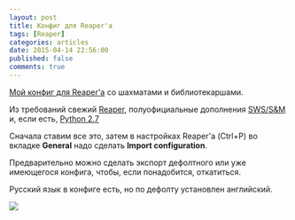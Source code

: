 ```yaml
---
layout: post
title: Конфиг для Reaper'а
tags: [Reaper]
categories: articles
date: 2015-04-14 22:56:00
published: false
comments: true
---
```

[Мой конфиг для Reaper'а](https://github.com/Omega9/Midi0-Toys/tree/master/Reaper%20Config/) со шахматами и библиотекаршами.

Из требований свежий [Reaper](http://reaper.fm/), полуофициальные дополнения [SWS/S&M ](http://www.standingwaterstudios.com/reaper) и, если есть, [Python 2.7](https://chocolatey.org/packages/python2)

Сначала ставим все это, затем в настройках Reaper'а (Ctrl+P) во вкладке **General** надо сделать **Import configuration**.

Предварительно можно сделать экспорт дефолтного или уже имеющегося конфига, чтобы, если понадобится, откатиться.

Русский язык в конфиге есть, но по дефолту установлен английский.

![](https://github.com/Omega9/Midi0-Toys/raw/master/Reaper%20Config/Reaper.png)
